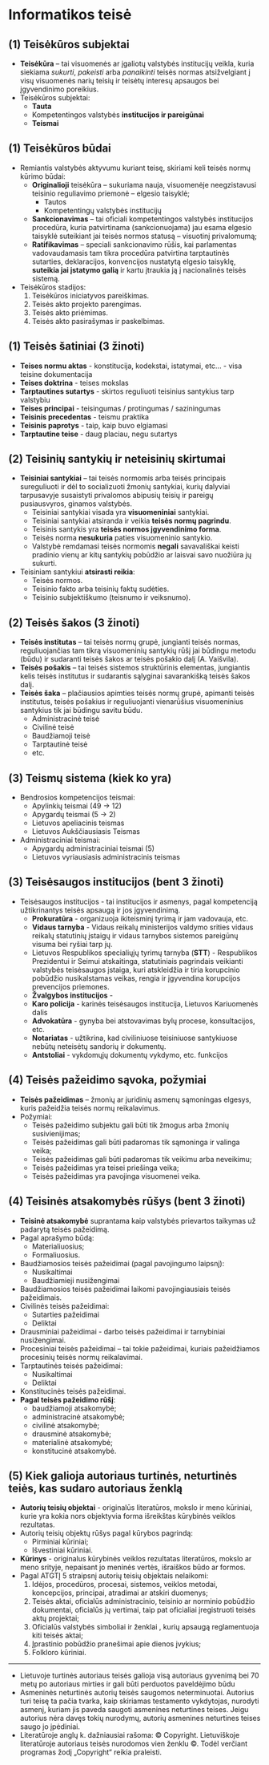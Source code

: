 # Informatikos teisė

## (1) Teisėkūros subjektai

- **Teisėkūra** – tai visuomenės ar įgaliotų valstybės institucijų veikla, kuria siekiama *sukurti*, *pakeisti* arba *panaikinti* teisės normas atsižvelgiant į visų visuomenės narių teisių ir teisėtų interesų apsaugos bei įgyvendinimo poreikius.
- Teisėkūros subjektai:
  - **Tauta**
  - Kompetentingos valstybės **institucijos ir pareigūnai**
  - **Teismai**

## (1) Teisėkūros būdai

- Remiantis valstybės aktyvumu kuriant teisę, skiriami keli teisės normų kūrimo būdai:
  - **Originalioji** teisėkūra – sukuriama nauja, visuomenėje neegzistavusi teisinio reguliavimo priemonė – elgesio taisyklė;
    - Tautos
    - Kompetentingų valstybės institucijų
  - **Sankcionavimas** – tai oficiali kompetentingos valstybės institucijos procedūra, kuria patvirtinama (sankcionuojama) jau esama elgesio taisyklė suteikiant jai teisės normos statusą – visuotinį privalomumą;
  - **Ratifikavimas** – speciali sankcionavimo rūšis, kai parlamentas vadovaudamasis tam tikra procedūra patvirtina tarptautinės sutarties, deklaracijos, konvencijos nustatytą elgesio taisyklę, **suteikia jai įstatymo galią** ir kartu įtraukia ją į nacionalinės teisės sistemą.
- Teisėkūros stadijos:
  1. Teisėkūros iniciatyvos pareiškimas.
  1. Teisės akto projekto parengimas.
  1. Teisės akto priėmimas.
  1. Teisės akto pasirašymas ir paskelbimas.

## (1) Teisės šatiniai (3 žinoti)

- **Teises normu aktas** - konstitucija, kodekstai, istatymai, etc... - visa teisine dokumentacija
- **Teises doktrina** - teises mokslas
- **Tarptautines sutartys** - skirtos reguliuoti teisinius santykius tarp valstybiu
- **Teises principai** - teisingumas / protingumas / saziningumas
- **Teisinis precedentas** - teismu praktika
- **Teisinis paprotys** - taip, kaip buvo elgiamasi
- **Tarptautine teise** - daug placiau, negu sutartys

## (2) Teisinių santykių ir neteisinių skirtumai

- **Teisiniai santykiai** – tai teisės normomis arba teisės principais sureguliuoti ir dėl to socializuoti žmonių santykiai, kurių dalyviai tarpusavyje susaistyti privalomos abipusių teisių ir pareigų pusiausvyros, ginamos valstybės.
  - Teisiniai santykiai visada yra **visuomeniniai** santykiai.
  - Teisiniai santykiai atsiranda ir veikia **teisės normų pagrindu**.
  - Teisinis santykis yra **teisės normos įgyvendinimo forma**.
  - Teisės norma **nesukuria** paties visuomeninio santykio.
  - Valstybė remdamasi teisės normomis **negali** savavališkai keisti pradinio vienų ar kitų santykių pobūdžio ar laisvai savo nuožiūra jų sukurti.
- Teisiniam santykiui **atsirasti reikia**:
  - Teisės normos.
  - Teisinio fakto arba teisinių faktų sudėties.
  - Teisinio subjektiškumo (teisnumo ir veiksnumo).

## (2) Teisės šakos (3 žinoti)

- **Teisės institutas** – tai teisės normų grupė, jungianti teisės normas, reguliuojančias tam tikrą visuomeninių santykių rūšį jai būdingu metodu (būdu) ir sudaranti teisės šakos ar teisės pošakio dalį (A. Vaišvila).
- **Teisės pošakis** – tai teisės sistemos struktūrinis elementas, jungiantis kelis teisės institutus ir sudarantis sąlyginai savarankišką teisės šakos dalį.
- **Teisės šaka** – plačiausios apimties teisės normų grupė, apimanti teisės institutus, teisės pošakius ir reguliuojanti vienarūšius visuomeninius santykius tik jai būdingu savitu būdu.
  - Administracinė teisė
  - Civilinė teisė
  - Baudžiamoji teisė
  - Tarptautinė teisė
  - etc.

## (3) Teismų sistema (kiek ko yra)

- Bendrosios kompetencijos teismai:
  - Apylinkių teismai (49 ->  12)
  - Apygardų teismai (5 ->  2)
  - Lietuvos apeliacinis teismas
  - Lietuvos Aukščiausiasis Teismas
- Administraciniai teismai:
  - Apygardų administraciniai teismai (5)
  - Lietuvos vyriausiasis administracinis teismas

## (3) Teisėsaugos institucijos (bent 3 žinoti)

- Teisėsaugos institucijos - tai institucijos ir asmenys, pagal kompetenciją užtikrinantys teisės apsaugą ir jos įgyvendinimą.
  - **Prokuratūra** - organizuoja ikiteisminį tyrimą ir jam vadovauja, etc.
  - **Vidaus tarnyba** - Vidaus reikalų ministerijos valdymo srities vidaus reikalų statutinių įstaigų ir vidaus tarnybos sistemos pareigūnų visuma bei ryšiai tarp jų.
  - Lietuvos Respublikos specialiųjų tyrimų tarnyba (**STT**) - Respublikos Prezidentui ir Seimui atskaitinga, statutiniais pagrindais veikianti valstybės teisėsaugos įstaiga, kuri atskleidžia ir tiria korupcinio pobūdžio nusikalstamas veikas, rengia ir įgyvendina korupcijos prevencijos priemones.
  - **Žvalgybos institucijos** - 
  - **Karo policija** - karinės teisėsaugos institucija, Lietuvos Kariuomenės dalis
  - **Advokatūra** - gynyba bei atstovavimas bylų procese, konsultacijos, etc.
  - **Notariatas** - užtikrina, kad civiliniuose teisiniuose santykiuose nebūtų neteisėtų sandorių ir dokumentų.
  - **Antstoliai** - vykdomųjų dokumentų vykdymo, etc. funkcijos

## (4) Teisės pažeidimo sąvoka, požymiai

- **Teisės pažeidimas** – žmonių ar juridinių asmenų sąmoningas elgesys, kuris pažeidžia teisės normų reikalavimus.
- Požymiai:
  - Teisės pažeidimo subjektu gali būti tik žmogus arba žmonių susivienijimas;
  - Teisės pažeidimas gali būti padaromas tik sąmoninga ir valinga veika;
  - Teisės pažeidimas gali būti padaromas tik veikimu arba neveikimu;
  - Teisės pažeidimas yra teisei priešinga veika;
  - Teisės pažeidimas yra pavojinga visuomenei veika.

## (4) Teisinės atsakomybės rūšys (bent 3 žinoti)

- **Teisinė atsakomybė** suprantama kaip valstybės prievartos taikymas už padarytą teisės pažeidimą.
- Pagal aprašymo būdą:
  - Materialiuosius;
  - Formaliuosius.
- Baudžiamosios teisės pažeidimai (pagal pavojingumo laipsnį):
  - Nusikaltimai
  - Baudžiamieji nusižengimai
- Baudžiamosios teisės pažeidimai laikomi pavojingiausiais teisės pažeidimais.
- Civilinės teisės pažeidimai:
  - Sutarties pažeidimai
  - Deliktai
- Drausminiai pažeidimai - darbo teisės pažeidimai ir tarnybiniai nusižengimai.
- Procesiniai teisės pažeidimai – tai tokie pažeidimai, kuriais pažeidžiamos procesinių teisės normų reikalavimai.
- Tarptautinės teisės pažeidimai:
  - Nusikaltimai
  - Deliktai
- Konstitucinės teisės pažeidimai.
- **Pagal teisės pažeidimo rūšį**:
  - baudžiamoji atsakomybė;
  - administracinė atsakomybė;
  - civilinė atsakomybė;
  - drausminė atsakomybė;
  - materialinė atsakomybė;
  - konstitucinė atsakomybė.

## (5) Kiek galioja autoriaus turtinės, neturtinės teiės, kas sudaro autoriaus ženklą

- **Autorių teisių objektai** - originalūs literatūros, mokslo ir meno kūriniai, kurie yra kokia nors objektyvia forma išreikštas kūrybinės veiklos rezultatas.
- Autorių teisių objektų rūšys pagal kūrybos pagrindą:
  - Pirminiai kūriniai;
  - Išvestiniai kūriniai.
- **Kūrinys** - originalus kūrybinės veiklos rezultatas literatūros, mokslo ar meno srityje, nepaisant jo meninės vertės, išraiškos būdo ar formos.
- Pagal ATGTĮ 5 straipsnį autorių teisių objektais nelaikomi:
  1. Idėjos, procedūros, procesai, sistemos, veiklos metodai, koncepcijos, principai, atradimai ar atskiri duomenys;
  2. Teisės aktai, oficialūs administracinio, teisinio ar norminio pobūdžio dokumentai, oficialūs jų vertimai, taip pat oficialiai įregistruoti teisės aktų projektai;
  3. Oficialūs valstybės simboliai ir ženklai , kurių apsaugą reglamentuoja kiti teisės aktai;
  4. Įprastinio pobūdžio pranešimai apie dienos įvykius;
  5. Folkloro kūriniai.

---

- Lietuvoje turtinės autoriaus teisės galioja visą autoriaus gyvenimą bei 70 metų po autoriaus mirties ir gali būti perduotos paveldėjimo būdu
- Asmeninės neturtinės autorių teisės saugomos neterminuotai. Autorius turi teisę ta pačia tvarka, kaip skiriamas testamento vykdytojas, nurodyti asmenį, kuriam jis paveda saugoti asmenines neturtines teises. Jeigu autorius nėra davęs tokių nurodymų, autorių asmenines neturtines teises saugo jo įpėdiniai.
- Literatūroje anglų k. dažniausiai rašoma: © Copyright. Lietuviškoje literatūroje autoriaus teisės nurodomos vien ženklu ©. Todėl verčiant programas žodį „Copyright“ reikia praleisti.
